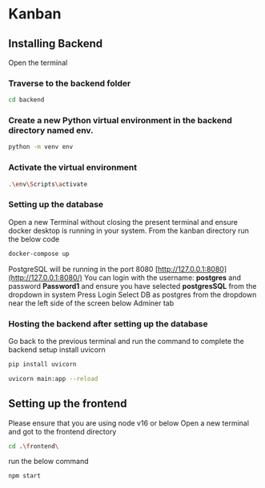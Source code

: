 # Kanban

## Installing Backend
Open the terminal
### Traverse to the backend folder
```bash
cd backend
```
### Create a new Python virtual environment in the backend directory named env.
```bash
python -m venv env
```

### Activate the virtual environment
```bash
.\env\Scripts\activate
```
### Setting up the database
Open a new Terminal without closing the present terminal and ensure docker desktop is running in your system. From the kanban directory run the below code
```bash
docker-compose up
```
PostgreSQL will be running in the port 8080
[http://127.0.0.1:8080](http://127.0.0.1:8080/)
You can login with the username: **postgres** and password **Password1** and ensure you have selected **postgresSQL** from the dropdown in system
Press Login
Select DB as postgres from the dropdown near the left side of the screen below Adminer tab

### Hosting the backend after setting up the database
Go back to the previous terminal and run the command to complete the backend setup
install uvicorn
```bash
pip install uvicorn
```
```bash
uvicorn main:app --reload 
```
## Setting up the frontend
Please ensure that you are using  node v16 or below
Open a new terminal and got to the frontend directory
```bash
cd .\frontend\
```

run the below command
```bash
npm start
```







